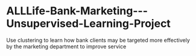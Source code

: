 # ALLLife-Bank-Marketing---Unsupervised-Learning-Project
Use clustering to learn how bank clients may be targeted more effectively by the marketing department to improve service

